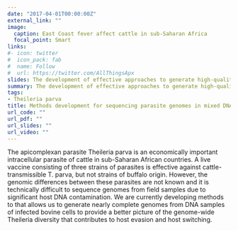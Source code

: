 ```yaml
---
date: "2017-04-01T00:00:00Z"
external_link: ""
image:
  caption: East Coast fever affect cattle in sub-Saharan Africa
  focal_point: Smart
links:
#- icon: twitter
#  icon_pack: fab
#  name: Follow
#  url: https://twitter.com/AllThingsApx
slides: The development of effective approaches to generate high-quality whole-genome sequences from mixed DNA samples
summary: The development of effective approaches to generate high-quality whole-genome sequences from mixed DNA samples
tags:
- Theileria parva
title: Methods development for sequencing parasite genomes in mixed DNA samples
url_code: ""
url_pdf: ""
url_slides: ""
url_video: ""
---
```


   The apicomplexan parasite Theileria parva is an economically important intracellular parasite of cattle in sub-Saharan African countries. A live vaccine consisting of three strains of parasites is effective against cattle-transmissible T. parva, but not strains of buffalo origin. However, the genomic differences between these parasites are not known and it is technically difficult to sequence genomes from field samples due to significant host DNA contamination. We are currently developing methods to that allows us to generate nearly complete genomes from DNA samples of infected bovine cells to provide a better picture of the genome-wide Theileria diversity that contributes to host evasion and host switching.